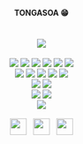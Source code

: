 <p align=center>  <strong> TONGASOA 😁</strong> <p>
<h1 align=center><img src="https://readme-typing-svg.herokuapp.com?font=jetbrains+mono&color=%teal&size=23&center=true&vCenter=true&lines=RAKOTOARISOA+Louis+Sergio"></h1>


 

<div align="center">
    <img src="https://img.shields.io/badge/-React-396E9B?style=for-the-badge&logo=react&logoColor=FFFFFF"/> 
	<img src="https://img.shields.io/badge/-Django-396E9B?style=for-the-badge&logo=django&logoColor=FFFFFF"/>
	<img src="https://img.shields.io/badge/-FastAPI-396E9B?style=for-the-badge&logo=fastapi&logoColor=FFFFFF"/>
	<img src="https://img.shields.io/badge/-Flask-396E9B?style=for-the-badge&logo=flask&logoColor=FFFFFF"/>
	<img src="https://img.shields.io/badge/-Redux-396E9B?style=for-the-badge&logo=redux&logoColor=FFFFFF"/>
	<img src="https://img.shields.io/badge/-Express-396E9B?style=for-the-badge&logo=express&logoColor=FFFFFF"/>
    <br>
 <img src="https://img.shields.io/badge/-Python-396E9B?style=for-the-badge&logo=python&logoColor=FFFFFF"/> 
     <img src="https://img.shields.io/badge/-JS-42A5F5?&style=for-the-badge&logo=javascript&logoColor=FFFFFF"/>
	 <img src="https://img.shields.io/badge/-TS-42A5F5?&style=for-the-badge&logo=typescript&logoColor=FFFFFF"/>
      <img src="https://img.shields.io/badge/-NODEJS-42A5F5?&style=for-the-badge&logo=node-js3&logoColor=FFFFFF"/>
	<img src="https://img.shields.io/badge/-sql-396E9B?style=for-the-badge&logo=sql&logoColor=FFFFFF"/>
	<br>
    <img src="https://img.shields.io/badge/-MySQL-E6892E?style=for-the-badge&logo=mysql&logoColor=000000"/>
	<img src="https://img.shields.io/badge/-PostgreSQL-E6892E?style=for-the-badge&logo=postgresql&logoColor=000000"/>
    <br>
    <img src="https://img.shields.io/badge/-Linux-F9F63C?style=for-the-badge&logo=linux&logoColor=000000"/>
    <img src="https://img.shields.io/badge/-Windows-3CB7F9?style=for-the-badge&logo=windows&logoColor=FFFFFF"/>
    <br>
    <img src="https://img.shields.io/badge/-Chatbot-1BEFCF?style=for-the-badge&logo=chatbot&logoColor=FFFFFF"/>
</div>

<br>
  
<div align="center">
	<a href="https://portfolio.iteam-s.mg/?u=sergio"><img src="https://i1.wp.com/racontelemonde.cloud-sak.com/wp-content/uploads/2017/12/cropped-globe_PNG9.png?fit=512%2C512&ssl=1" width="30" height="30"></a> &nbsp; 
	<a href="https://www.linkedin.com/in/louis-sergio-rakotoarisoa-484a661a8/"><img src="https://cdn-icons-png.flaticon.com/512/174/174857.png" width="30" height="30"></a> &nbsp;
	<a href="mailto:sergiop20.aps1b@gmail.com"><img src="https://cdn.icon-icons.com/icons2/2631/PNG/512/gmail_new_logo_icon_159149.png" width="30" height="30"></a>
</div>
